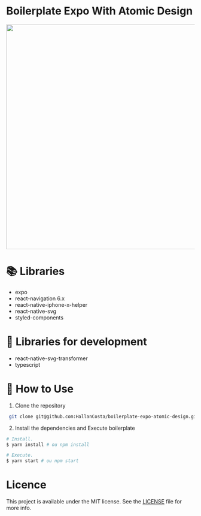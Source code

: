 # Boilerplate Expo With Atomic Design

<img src="https://user-images.githubusercontent.com/60573155/130364244-a2f8fdbe-b6c6-4f88-88ac-d2813695b007.jpeg" height="600" />

# :books: Libraries
- expo
- react-navigation 6.x
- react-native-iphone-x-helper
- react-native-svg
- styled-components


# :closed_book: Libraries for development
- react-native-svg-transformer
- typescript

# :iphone: How to Use
1. Clone the repository
```sh
 git clone git@github.com:HallanCosta/boilerplate-expo-atomic-design.git
```

2. Install the dependencies and Execute boilerplate</p> 
```sh
# Install.
$ yarn install # ou npm install

# Execute.
$ yarn start # ou npm start
```

# Licence
This project is available under the MIT license. See the [LICENSE](https://github.com/HallanCosta/boilerplate-expo-atomic-design/blob/main/LICENSE) file for more info.